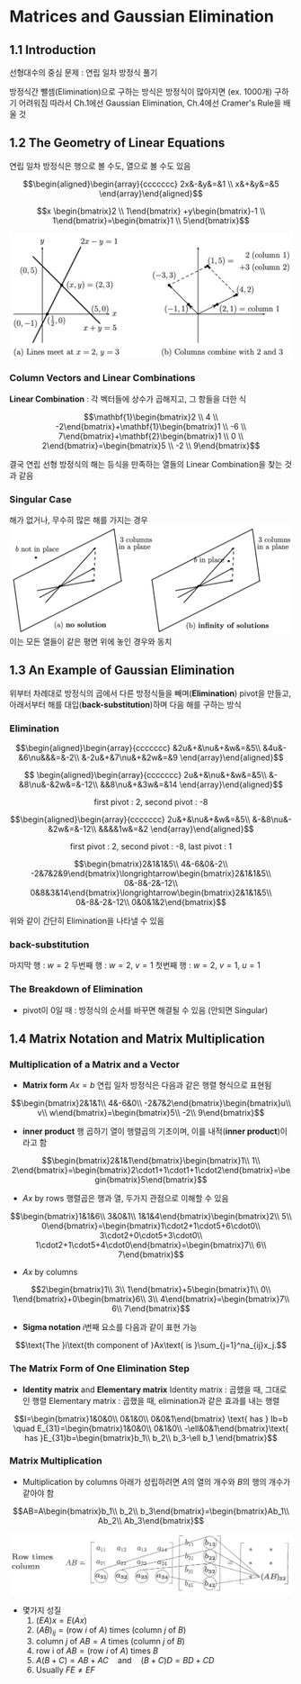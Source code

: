 # Matrices and Gaussian Elimination

## 1.1 Introduction
선형대수의 중심 문제 : 연립 일차 방정식 풀기

방정식간 뺄셈(Elimination)으로 구하는 방식은 방정식이 많아지면 (ex. 1000개) 구하기 어려워짐
따라서 Ch.1에선 Gaussian Elimination, Ch.4에선 Cramer's Rule을 배울 것

## 1.2 The Geometry of Linear Equations
연립 일차 방정식은 행으로 볼 수도, 열으로 볼 수도 있음

$$\begin{aligned}\begin{array}{ccccccc}
2x&-&y&=&1 \\ 
x&+&y&=&5
\end{array}\end{aligned}$$

$$x
\begin{bmatrix}2 \\
1\end{bmatrix}
+y\begin{bmatrix}-1 \\
1\end{bmatrix}=\begin{bmatrix}1 \\
5\end{bmatrix}$$

![1.2.1](images/1.2.1.png)
### Column Vectors and Linear Combinations
**Linear Combination** : 각 벡터들에 상수가 곱해지고, 그 항들을 더한 식

$$\mathbf{1}\begin{bmatrix}2 \\
 4 \\
 -2\end{bmatrix}+\mathbf{1}\begin{bmatrix}1 \\
-6 \\
7\end{bmatrix}+\mathbf{2}\begin{bmatrix}1 \\
0 \\
2\end{bmatrix}=\begin{bmatrix}5 \\
-2 \\
9\end{bmatrix}$$

결국 연립 선형 방정식의 해는 등식을 만족하는 열들의 Linear Combination을 찾는 것과 같음
### Singular Case
해가 없거나, 무수히 많은 해를 가지는 경우
![1.2.2](images/1.2.2.png)
이는 모든 열들이 같은 평면 위에 놓인 경우와 동치

## 1.3 An Example of Gaussian Elimination
위부터 차례대로 방정식의 곱에서 다른 방정식들을 빼며(**Elimination**) pivot을 만들고,
아래서부터 해를 대입(**back-substitution**)하며 다음 해를 구하는 방식

### Elimination

$$\begin{aligned}\begin{array}{ccccccc}
&2u&+&\nu&+&w&=&5\\
&4u&-&6\nu&&&=&-2\\
&-2u&+&7\nu&+&2w&=&9 
\end{array}\end{aligned}$$

$$
\begin{aligned}\begin{array}{ccccccc}
2u&+&\nu&+&w&=&5\\
&-&8\nu&-&2w&=&-12\\
&&8\nu&+&3w&=&14
\end{array}\end{aligned}$$
<center>first pivot : 2, second pivot : -8</center>

$$\begin{aligned}\begin{array}{ccccccc}
2u&+&\nu&+&w&=&5\\
&-&8\nu&-&2w&=&-12\\
&&&&1w&=&2
\end{array}\end{aligned}$$
<center>first pivot : 2, second pivot : -8, last pivot : 1</center>

$$\begin{bmatrix}2&1&1&5\\
4&-6&0&-2\\
-2&7&2&9\end{bmatrix}\longrightarrow\begin{bmatrix}2&1&1&5\\
0&-8&-2&-12\\
0&8&3&14\end{bmatrix}\longrightarrow\begin{bmatrix}2&1&1&5\\
0&-8&-2&-12\\
0&0&1&2\end{bmatrix}$$

위와 같이 간단히 Elimination을 나타낼 수 있음

### back-substitution
마지막 행 : $w = 2$
두번째 행 : $w = 2,\ v = 1$
첫번째 행 : $w = 2,\ v = 1, \ u=1$

### The Breakdown of Elimination
- pivot이 0일 때 : 방정식의 순서를 바꾸면 해결될 수 있음 (안되면 Singular)

## 1.4 Matrix Notation and Matrix Multiplication
### Multiplication of a Matrix and a Vector
- **Matrix form** $Ax=b$
  연립 일차 방정식은 다음과 같은 행렬 형식으로 표현됨

$$\begin{bmatrix}2&1&1\\
4&-6&0\\
-2&7&2\end{bmatrix}\begin{bmatrix}u\\
v\\
w\end{bmatrix}=\begin{bmatrix}5\\
-2\\
9\end{bmatrix}$$


- **inner product**
  행 곱하기 열이 행렬곱의 기초이며, 이를 내적(**inner product**)이라고 함

$$\begin{bmatrix}2&1&1\end{bmatrix}\begin{bmatrix}1\\
1\\
2\end{bmatrix}=\begin{bmatrix}2\cdot1+1\cdot1+1\cdot2\end{bmatrix}=\begin{bmatrix}5\end{bmatrix}$$

- $Ax$ by rows
  행렬곱은 행과 열, 두가지 관점으로 이해할 수 있음

$$\begin{bmatrix}1&1&6\\
3&0&1\\
1&1&4\end{bmatrix}\begin{bmatrix}2\\
5\\
0\end{bmatrix}=\begin{bmatrix}1\cdot2+1\cdot5+6\cdot0\\
3\cdot2+0\cdot5+3\cdot0\\
1\cdot2+1\cdot5+4\cdot0\end{bmatrix}=\begin{bmatrix}7\\
6\\
7\end{bmatrix}$$

- $Ax$ by columns

$$2\begin{bmatrix}1\\
3\\
1\end{bmatrix}+5\begin{bmatrix}1\\
0\\
1\end{bmatrix}+0\begin{bmatrix}6\\
3\\
4\end{bmatrix}=\begin{bmatrix}7\\
6\\
7\end{bmatrix}$$
  

- **Sigma notation**
  $i$번째 요소를 다음과 같이 표현 가능

$$\text{The }i\text{th component of }Ax\text{ is }\sum_{j=1}^na_{ij}x_j.$$

### The Matrix Form of One Elimination Step
- **Identity matrix** and **Elementary matrix**
  Identity matrix : 곱했을 때, 그대로인 행렬
  Elementary matrix : 곱했을 때, elimination과 같은 효과를 내는 행렬

$$I=\begin{bmatrix}1&0&0\\
0&1&0\\
0&0&1\end{bmatrix}
\text{ has } Ib=b
\quad E_{31}=\begin{bmatrix}1&0&0\\
0&1&0\\
-\ell&0&1\end{bmatrix}\text{ has }E_{31}b=\begin{bmatrix}b_1\\
b_2\\
b_3-\ell b_1
\end{bmatrix}$$

### Matrix Multiplication
- Multiplication by columns
  아래가 성립하려면 $A$의 열의 개수와 $B$의 행의 개수가 같아야 함

$$AB=A\begin{bmatrix}b_1\\
b_2\\
b_3\end{bmatrix}=\begin{bmatrix}Ab_1\\
Ab_2\\
Ab_3\end{bmatrix}$$

![1.4.1](images/1.4.1.png)
- 몇가지 성질
  1. $(EA)x = E(Ax)$
  2. $(AB)_{ij}=(\text{row }i\text{ of }A)\text{ times }(\text{column }j\text{ of }B)$
  3. $\text{column }j\text{ of }AB=A\text{ times }(\text{column }j\text{ of }B)$
  4. $\text{row i of }AB=(\text{row }i\text{ of }A)\text{ times }B$
  5. $A(B+C)=AB+AC\quad\mathrm{and}\quad(B+C)D=BD+CD$
  6. $\text{Usually}\ FE\neq EF$


